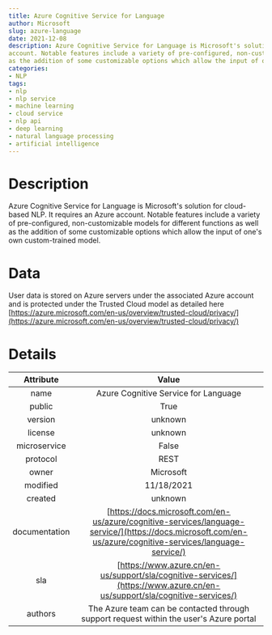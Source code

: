 ```yaml
---  
title: Azure Cognitive Service for Language  
author: Microsoft  
slug: azure-language  
date: 2021-12-08  
description: Azure Cognitive Service for Language is Microsoft's solution for cloud-based NLP. It requires an Azure 
account. Notable features include a variety of pre-configured, non-customizable models for different functions as well 
as the addition of some customizable options which allow the input of one's own custom-trained model.   
categories:  
- NLP
tags:  
- nlp
- nlp service
- machine learning
- cloud service
- nlp api
- deep learning
- natural language processing
- artificial intelligence
---  
```


# Description
  
Azure Cognitive Service for Language is Microsoft's solution for cloud-based NLP. It requires an Azure account. Notable 
features include a variety of pre-configured, non-customizable models for different functions as well as the addition of
some customizable options which allow the input of one's own custom-trained model.   

# Data
  
User data is stored on Azure servers under the associated Azure account and is protected under the Trusted Cloud model 
as detailed here [https://azure.microsoft.com/en-us/overview/trusted-cloud/privacy/](https://azure.microsoft.com/en-us/overview/trusted-cloud/privacy/)   

# Details

|Attribute|Value|
| :---: | :---: |
|name|Azure Cognitive Service for Language|
|public|True|
|version|unknown|
|license|unknown|
|microservice|False|
|protocol|REST|
|owner|Microsoft|
|modified|11/18/2021|
|created|unknown|
|documentation|[https://docs.microsoft.com/en-us/azure/cognitive-services/language-service/](https://docs.microsoft.com/en-us/azure/cognitive-services/language-service/)|
|sla|[https://www.azure.cn/en-us/support/sla/cognitive-services/](https://www.azure.cn/en-us/support/sla/cognitive-services/)|
|authors|The Azure team can be contacted through support request within the user's Azure portal|
